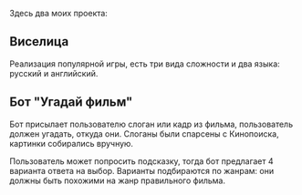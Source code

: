 Здесь два моих проекта:

## Виселица

Реализация популярной игры, есть три вида сложности и два языка: русский и английский.

## Бот "Угадай фильм"

Бот присылает пользователю слоган или кадр из фильма, пользователь должен угадать, откуда они. Слоганы были спарсены с Кинопоиска, картинки собирались вручную. 

Пользователь может попросить подсказку, тогда бот предлагает 4 варианта ответа на выбор. Варианты подбираются по жанрам: они должны быть похожими на жанр правильного фильма.